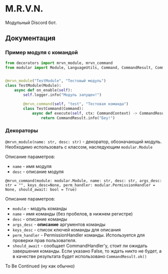 # M.R.V.N.
Модульный Discord бот.
## Документация
### Пример модуля с командой
```python
from decorators import mrvn_module, mrvn_command
from modular import Module, LanguageUtils, Command, CommandResult, CommandContext


@mrvn_module("TestModule", "Тестовый модуль")
class TestModule(Module):
    async def on_enable(self):
        self.logger.info("Модуль запущен!")

        @mrvn_command(self, "test", "Тестовая команда")
        class TestCommand(Command):
            async def execute(self, ctx: CommandContext) -> CommandResult:
                return CommandResult.info("Беу!")

```
### Декораторы
`@mrvn_module(name: str, desc: str)` - декоратор, обозначающий модуль. Необходимо использовать с классом, наследующим `modular.Module`

Описание параметров:
* `name` - имя модуля
* `desc` - описание модуля

`@mrvn_command(module: modular.Module, name: str, desc: str, args_desc: str = "", keys_desc=None,
                 perm_handler: modular.PermissionHandler = None, should_await: bool = True)`
                 
 Описание параметров:
 * `module` - модуль команды
 * `name` - имя команды (без пробелов, в нижнем регистре)
 * `desc` - описание команды
 * `args_desc` - **описание** аргументов команды
 * `keys_desc` - список ключей команды для описания
 * `perm_handler` - PermissionHandler команды. Используется для проверки прав пользователя.
 * `should_await` - сообщает CommandHandler'у, стоит ли ожидать завершения команды. Если указано False, то ждать никто не будет, а в качестве результата будет использовано `CommandResult.ok()`

To Be Continued (ну как обычно)